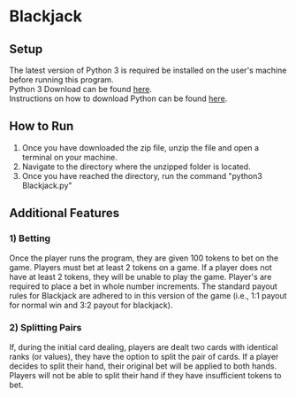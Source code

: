# Blackjack

## Setup
The latest version of Python 3 is required be installed on the user's machine before running this program.
<br>
Python 3 Download can be found <a href="https://www.python.org/downloads/">here</a>.
<br>
Instructions on how to download Python can be found <a href="https://realpython.com/installing-python/">here</a>.

## How to Run
1) Once you have downloaded the zip file, unzip the file and open a terminal on your machine.
2) Navigate to the directory where the unzipped folder is located.
3) Once you have reached the directory, run the command "python3 Blackjack.py"

## Additional Features

### 1) Betting
Once the player runs the program, they are given 100 tokens to bet on the game. 
Players must bet at least 2 tokens on a game. If a player does not have at least 2 tokens, they will be unable to play the game.
Player's are required to place a bet in whole number increments. 
The standard payout rules for Blackjack are adhered to in this version of the game (i.e., 1:1 payout for normal win and 3:2 payout for blackjack). 

### 2) Splitting Pairs
If, during the initial card dealing, players are dealt two cards with identical ranks (or values), they have the option to split the pair of cards.
If a player decides to split their hand, their original bet will be applied to both hands. 
Players will not be able to split their hand if they have insufficient tokens to bet. 

